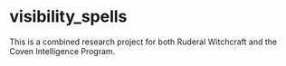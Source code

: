 # visibility_spells
This is a combined research project for both Ruderal Witchcraft and the Coven Intelligence Program.
